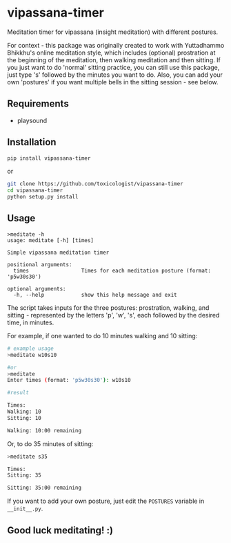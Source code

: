 # vipassana-timer
Meditation timer for vipassana (insight meditation) with different postures.

For context - this package was originally created to work with Yuttadhammo Bhikkhu's online meditation style, which includes (optional) prostration at the beginning of the meditation, then walking meditation and then sitting. If you just want to do 'normal' sitting practice, you can still use this package, just type 's' followed by the minutes you want to do. Also, you can add your own 'postures' if you want multiple bells in the sitting session - see below.

## Requirements
 - playsound

## Installation
```sh
pip install vipassana-timer
```

or

```sh
git clone https://github.com/toxicologist/vipassana-timer
cd vipassana-timer
python setup.py install
```

## Usage
```
>meditate -h
usage: meditate [-h] [times]

Simple vipassana meditation timer

positional arguments:
  times                 Times for each meditation posture (format: 'p5w30s30')

optional arguments:
  -h, --help            show this help message and exit

```

The script takes inputs for the three postures: prostration, walking, and sitting -
represented by the letters 'p', 'w', 's', each followed by the desired time, in minutes.

For example, if one wanted to do 10 minutes walking and 10 sitting:
```sh
# example usage
>meditate w10s10

#or
>meditate
Enter times (format: 'p5w30s30'): w10s10

#result

Times:
Walking: 10
Sitting: 10

Walking: 10:00 remaining
```

Or, to do 35 minutes of sitting:
```sh
>meditate s35

Times:
Sitting: 35

Sitting: 35:00 remaining
```


If you want to add your own posture, just edit the `POSTURES` variable in `__init__.py`.

## Good luck meditating! :)
